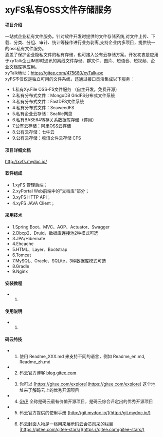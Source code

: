 # xyFS私有OSS文件存储服务

#### 项目介绍
一站式企业私有文件服务。针对软件开发时提供的文件存储系统,对文件上传、下载、分类、分组、审计、统计等操作进行业务剥离,支持企业内多项目，提供统一的oss私有文件服务。
<br>
涵盖了保护企业隐私文件的私有存储，也可接入公有云存储方案。开发初衷是应用于xyTalk企业IM即时通讯的离线文件存储、群文件、图片、短语音、短视频、企业文档库等应用。
<br>
xyTalk地址：https://gitee.com/475660/xyTalk-pc
<br>
xyFS不仅仅是独立可用的文件系统，还通过接口灵活集成以下服务：

- 1.私有Xy.File OSS-FS文件服务 （自主开发，免费开源） 
- 2.私有分布式文件：MongoDB GridFS分布式文件系统 
- 3.私有分布式文件：FastDFS文件系统 
- 4.私有分布式文件：SeaweedFS 
- 5.私有企业云存储：Seafile网盘 
- 6.私有BASE64转存关系数据库存储（停用） 
- 7.公有云存储：阿里OSS云存储 
- 8.公有云存储：七牛云 
- 9.公有云存储：腾讯文件云存储 CFS 

#### 项目详细文档

http://xyfs.mydoc.io/


#### 软件组成


- 1.xyFS 管理后端；
- 2.xyPortal Web前端中的“文档库”部分；
- 3.xyFS HTTP API；
- 4.xyFS JAVA Client；

#### 采用技术

- 1.Spring Boot、MVC、AOP、Actuator、Swagger
- 2.Dbcp2、Druid，数据库连接池2种模式可选
- 3.JPA/Hibernate
- 4.Ehcache
- 5.HTML、Layer、Bootstrap
- 6.Tomcat
- 7.MySQL、Oracle、SQLite，3种数据库模式可选
- 8.Gradle
- 9.Nginx

#### 安装教程

- 1. 

#### 使用说明

- 1. 



#### 码云特技



- 1. 使用 Readme\_XXX.md 来支持不同的语言，例如 Readme\_en.md, Readme\_zh.md
- 2. 码云官方博客 [blog.gitee.com](https://blog.gitee.com)
- 3. 你可以 [https://gitee.com/explore](https://gitee.com/explore) 这个地址来了解码云上的优秀开源项目
- 4. [GVP](https://gitee.com/gvp) 全称是码云最有价值开源项目，是码云综合评定出的优秀开源项目
- 5. 码云官方提供的使用手册 [http://git.mydoc.io/](http://git.mydoc.io/)
- 6. 码云封面人物是一档用来展示码云会员风采的栏目 [https://gitee.com/gitee-stars/](https://gitee.com/gitee-stars/)